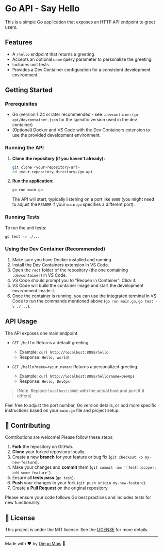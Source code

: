 # Go API - Say Hello

This is a simple Go application that exposes an HTTP API endpoint to greet users.

## Features

*   A `/hello` endpoint that returns a greeting.
*   Accepts an optional `name` query parameter to personalize the greeting.
*   Includes unit tests.
*   Provides a Dev Container configuration for a consistent development environment.

## Getting Started

### Prerequisites

*   Go (version 1.24 or later recommended - see `.devcontainer/go-api/devcontainer.json` for the specific version used in the dev container)
*   (Optional) Docker and VS Code with the Dev Containers extension to use the provided development environment.

### Running the API

1.  **Clone the repository (if you haven't already):**
    ```bash
    git clone <your-repository-url>
    cd <your-repository-directory>/go-api
    ```

2.  **Run the application:**
    ```bash
    go run main.go
    ```
    The API will start, typically listening on a port like `8080` (you might need to adjust the `README` if your `main.go` specifies a different port).

### Running Tests

To run the unit tests:

```bash
go test -v ./...
```

### Using the Dev Container (Recommended)

1. Make sure you have Docker installed and running.
2. Install the Dev Containers extension in VS Code.
3. Open the `root` folder of the repository (the one containing `.devcontainer`) in VS Code.
4. VS Code should prompt you to "Reopen in Container". Click it.
5. VS Code will build the container image and start the development environment inside it.
6. Once the container is running, you can use the integrated terminal in VS Code to run the commands mentioned above (`go run main.go`, `go test -v ./...`).


## API Usage

The API exposes one main endpoint:

- `GET /hello`: Returns a default greeting.
  - Example: `curl http://localhost:8080/hello`
  - Response: `Hello, world!`

- `GET /hello?name=<your_name>`: Returns a personalized greeting.
  - Example: `curl http://localhost:8080/hello?name=DevOps`
  - Response: `Hello, DevOps!`

> (Note: Replace `localhost:8080` with the actual host and port if it differs)

Feel free to adjust the port number, Go version details, or add more specific instructions based on your `main.go` file and project setup.

## :thinking: Contributing

Contributions are welcome! Please follow these steps:

1.  **Fork** the repository on GitHub.
2.  **Clone** your forked repository locally.
3.  Create a new **branch** for your feature or bug fix (`git checkout -b my-new-feature`).
4.  Make your changes and **commit** them (`git commit -am '[feat](scope): add some feature'`).
5.  Ensure all **tests pass** (`go test`).
6.  **Push** your changes to your fork (`git push origin my-new-feature`).
7.  Create a **Pull Request** on the original repository.

Please ensure your code follows Go best practices and includes tests for new functionality.

## :memo: License

This project is under the MIT license. See the [LICENSE](LICENSE) for more details.

---

Made with :heart: by [Diego Mais](https://diegomais.github.io/) :wave:.
